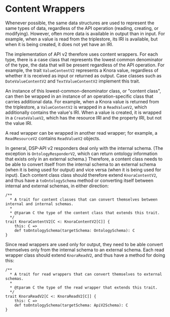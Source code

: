 # Content Wrappers

Whenever possible, the same data structures are used to represent the same
types of data, regardless of the API operation (reading, creating, or
modifying). However, often more data is available in output than in input. For
example, when a value is read from the triplestore, its IRI is
available, but when it is being created, it does not yet have an IRI.

The implementation of API v2 therefore uses content wrappers. For each type,
there is a case class that represents the lowest common denominator of the
type, the data that will be present regardless of the API operation. For
example, the trait `ValueContentV2` represents a Knora value, regardless
of whether it is received as input or returned as output. Case classes
such as `DateValueContentV2` and `TextValueContentV2` implement this trait.

An instance of this lowest-common-denominator class, or "content class", can then
be wrapped in an instance of an operation-specific class that carries additional
data. For example, when a Knora value is returned from the triplestore, a
`ValueContentV2` is wrapped in a `ReadValueV2`, which additionally contains the
value's IRI. When a value is created, it is wrapped in a `CreateValueV2`, which
has the resource IRI and the property IRI, but not the value IRI.

A read wrapper can be wrapped in another read wrapper; for
example, a `ReadResourceV2` contains `ReadValueV2` objects.

In general, DSP-API v2 responders deal only with the internal schema.
(The exception is `OntologyResponderV2`, which can return ontology information
that exists only in an external schema.) Therefore, a content class needs
to be able to convert itself from the internal schema to an external schema
(when it is being used for output) and vice versa (when it is being used for
input). Each content class class should therefore extend `KnoraContentV2`, and
thus have a `toOntologySchema` method or converting itself between internal and
external schemas, in either direction:

```
/**
  * A trait for content classes that can convert themselves between internal and internal schemas.
  *
  * @tparam C the type of the content class that extends this trait.
  */
trait KnoraContentV2[C <: KnoraContentV2[C]] {
    this: C =>
    def toOntologySchema(targetSchema: OntologySchema): C
}
```

Since read wrappers are used only for output, they need to be able convert
themselves only from the internal schema to an external schema. Each read wrapper class
should extend `KnoraReadV2`, and thus have a method for doing this:

```
/**
  * A trait for read wrappers that can convert themselves to external schemas.
  *
  * @tparam C the type of the read wrapper that extends this trait.
  */
trait KnoraReadV2[C <: KnoraReadV2[C]] {
    this: C =>
    def toOntologySchema(targetSchema: ApiV2Schema): C
}
```
